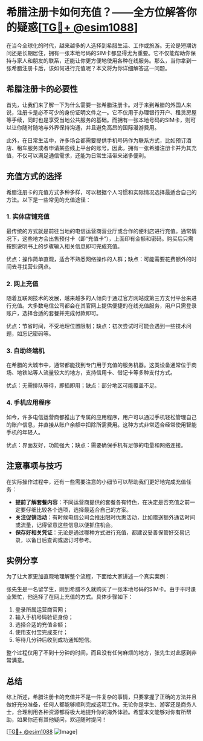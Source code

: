 # 希腊注册卡如何充值？——全方位解答你的疑惑[[TG💪+ @esim1088](https://t.me/s/esim1088)]

在当今全球化的时代，越来越多的人选择到希腊生活、工作或旅游。无论是短期访问还是长期居住，拥有一张本地号码的SIM卡都显得尤为重要。它不仅能帮助你保持与家人和朋友的联系，还能让你更方便地使用各种在线服务。那么，当你拿到一张希腊注册卡后，该如何进行充值呢？本文将为你详细解答这一问题。

## 希腊注册卡的必要性

首先，让我们来了解一下为什么需要一张希腊注册卡。对于来到希腊的外国人来说，注册卡是必不可少的身份证明文件之一。它不仅用于办理银行开户、租赁房屋等手续，同时也是享受当地公共服务的基础。而拥有一张本地号码的SIM卡，则可以让你随时随地与外界保持沟通，并且避免高昂的国际漫游费用。

此外，在日常生活中，许多场合都需要提供手机号码作为联系方式，比如预订酒店、租车服务或者申请某些线上平台的账号。因此，拥有一张希腊注册卡并为其充值，不仅可以满足通信需求，还能为日常生活带来诸多便利。

## 充值方式的选择

希腊注册卡的充值方式多种多样，可以根据个人习惯和实际情况选择最适合自己的方法。以下是一些常见的充值途径：

### 1. 实体店铺充值

最传统的方式就是前往当地的电信运营商营业厅或合作的便利店进行充值。通常情况下，这些地方会出售预付卡（即“充值卡”），上面印有金额和密码。购买后只需按照说明书上的步骤输入相关信息即可完成充值。

优点：操作简单直观，适合不熟悉网络操作的人群；缺点：可能需要花费额外的时间去寻找营业网点。

### 2. 网上充值

随着互联网技术的发展，越来越多的人倾向于通过官方网站或第三方支付平台来进行充值。大多数电信公司都会在其官网上提供便捷的在线充值服务，用户只需登录账户，选择合适的套餐并完成付款即可。

优点：节省时间，不受地理位置限制；缺点：初次尝试时可能会遇到一些技术问题，如忘记密码等。

### 3. 自助终端机

在希腊的大城市中，通常都能找到专门用于充值的服务机器。这类设备通常位于商场、地铁站等人流量较大的地方，支持信用卡、借记卡等多种支付方式。

优点：无需排队等待，即插即用；缺点：部分地区可能覆盖不足。

### 4. 手机应用程序

如今，许多电信运营商都推出了专属的应用程序，用户可以通过手机轻松管理自己的账户信息，并直接从账户余额中扣除所需费用。这种方式非常适合经常使用智能手机的年轻人。

优点：界面友好，功能强大；缺点：需要确保手机有足够的电量和网络连接。

## 注意事项与技巧

在实际操作过程中，还有一些需要注意的小细节可以帮助我们更好地完成充值任务：

- **提前了解套餐内容**：不同运营商提供的套餐各有特色，在决定是否充值之前一定要仔细比较各个选项，选择最适合自己的方案。
- **关注促销活动**：有时候电信公司会推出限时优惠活动，比如赠送额外通话时间或流量，记得留意这些信息以便抓住机会。
- **保存好相关凭证**：无论是通过哪种方式进行充值，都建议妥善保管好交易记录，以备日后查询或退订时参考。

## 实例分享

为了让大家更加直观地理解整个流程，下面给大家讲述一个真实案例：

张先生是一名留学生，刚到希腊不久就购买了一张本地号码的SIM卡。由于平时课业繁忙，他选择了在网上充值的方式。具体步骤如下：
1. 登录所属运营商官网；
2. 输入手机号码验证身份；
3. 选择合适的充值金额；
4. 使用支付宝完成支付；
5. 等待几分钟后收到成功通知短信。

整个过程仅用了不到十分钟的时间，而且没有任何麻烦的地方，张先生对此感到非常满意。

## 总结

综上所述，希腊注册卡的充值并不是一件复杂的事情，只要掌握了正确的方法并且做好充分准备，任何人都能够顺利完成这项工作。无论你是学生、游客还是商务人士，合理利用各种资源都将极大地提升你的海外体验。希望本文能够对你有所帮助，如果你还有其他疑问，欢迎随时提问！

[[TG💪+ @esim1088](https://t.me/s/esim1088) ![Image](https://i.postimg.cc/4NQfJmqS/Snipaste-2025-05-13-00-14-12.png)]